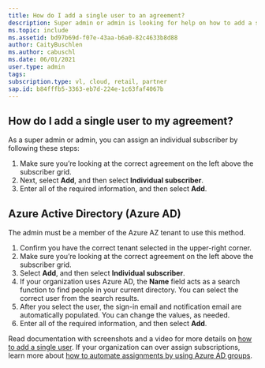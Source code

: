 ```yaml
---
title: How do I add a single user to an agreement?
description: Super admin or admin is looking for help on how to add a single user.
ms.topic: include
ms.assetid: bd97b69d-f07e-43aa-b6a0-82c4633b8d88
author: CaityBuschlen 
ms.author: cabuschl 
ms.date: 06/01/2021
user.type: admin 
tags:  
subscription.type: vl, cloud, retail, partner 
sap.id: b84fffb5-3363-eb7d-224e-1c63faf4067b
---
```


## How do I add a single user to my agreement?

As a super admin or admin, you can assign an individual subscriber by following these steps: 
1. Make sure you’re looking at the correct agreement on the left above the subscriber grid.
2. Next, select **Add**, and then select **Individual subscriber**.
3. Enter all of the required information, and then select **Add**.

## Azure Active Directory (Azure AD) 

The admin must be a member of the Azure AZ tenant to use this method.

1. Confirm you have the correct tenant selected in the upper-right corner.
2. Make sure you’re looking at the correct agreement on the left above the subscriber grid.
3. Select **Add**, and then select **Individual subscriber**.
4. If your organization uses Azure AD, the **Name** field acts as a search function to find people in your current directory. You can select the correct user from the search results.
5. After you select the user, the sign-in email and notification email are automatically populated. You can change the values, as needed.
6. Enter all of the required information, and then select **Add**.

Read documentation with screenshots and a video for more details on [how to add a single user](https://docs.microsoft.com/visualstudio/subscriptions/assign-license).
If your organization can over assign subscriptions, learn more about [how to automate assignments by using Azure AD groups](https://docs.microsoft.com/visualstudio/subscriptions/assign-license-bulk).